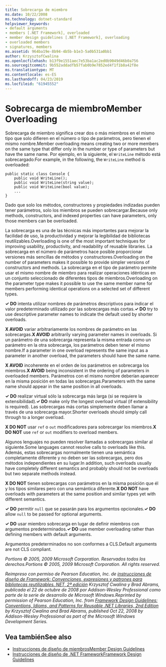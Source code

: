 ```yaml
---
title: Sobrecarga de miembro
ms.date: 10/22/2008
ms.technology: dotnet-standard
helpviewer_keywords:
- default arguments
- members [.NET Framework], overloaded
- member design guidelines [.NET Framework], overloading
- overloaded members
- signatures, members
ms.assetid: 964ba19e-8b94-4b5b-b1e3-5a0b531a0bb1
author: KrzysztofCwalina
ms.openlocfilehash: b13f9e1551aec7e53ba1ac2ed0b9049d46b0a756
ms.sourcegitcommit: 9b552addadfb57fab0b9e7852ed4f1f1b8a42f8e
ms.translationtype: MT
ms.contentlocale: es-ES
ms.lasthandoff: 04/23/2019
ms.locfileid: "61945552"
---
```

# <a name="member-overloading"></a><span data-ttu-id="b2233-102">Sobrecarga de miembro</span><span class="sxs-lookup"><span data-stu-id="b2233-102">Member Overloading</span></span>
<span data-ttu-id="b2233-103">Sobrecarga de miembro significa crear dos o más miembros en el mismo tipo que solo difieren en el número o tipo de parámetros, pero tienen el mismo nombre.</span><span class="sxs-lookup"><span data-stu-id="b2233-103">Member overloading means creating two or more members on the same type that differ only in the number or type of parameters but have the same name.</span></span> <span data-ttu-id="b2233-104">Por ejemplo, en la siguiente, el `WriteLine` método está sobrecargado:</span><span class="sxs-lookup"><span data-stu-id="b2233-104">For example, in the following, the `WriteLine` method is overloaded:</span></span>  
  
```  
public static class Console {  
    public void WriteLine();  
    public void WriteLine(string value);  
    public void WriteLine(bool value);  
    ...  
}  
```  
  
 <span data-ttu-id="b2233-105">Dado que solo los métodos, constructores y propiedades indizadas pueden tener parámetros, solo los miembros se pueden sobrecargar.</span><span class="sxs-lookup"><span data-stu-id="b2233-105">Because only methods, constructors, and indexed properties can have parameters, only those members can be overloaded.</span></span>  
  
 <span data-ttu-id="b2233-106">La sobrecarga es una de las técnicas más importantes para mejorar la facilidad de uso, la productividad y mejorar la legibilidad de bibliotecas reutilizables.</span><span class="sxs-lookup"><span data-stu-id="b2233-106">Overloading is one of the most important techniques for improving usability, productivity, and readability of reusable libraries.</span></span> <span data-ttu-id="b2233-107">La sobrecarga en el número de parámetros hace posible proporcionar versiones más sencillas de métodos y constructores.</span><span class="sxs-lookup"><span data-stu-id="b2233-107">Overloading on the number of parameters makes it possible to provide simpler versions of constructors and methods.</span></span> <span data-ttu-id="b2233-108">La sobrecarga en el tipo de parámetro permite usar el mismo nombre de miembro para realizar operaciones idénticas en un conjunto seleccionado de diferentes tipos de miembros.</span><span class="sxs-lookup"><span data-stu-id="b2233-108">Overloading on the parameter type makes it possible to use the same member name for members performing identical operations on a selected set of different types.</span></span>  
  
 <span data-ttu-id="b2233-109">**✓ DO** intenta utilizar nombres de parámetros descriptivos para indicar el valor predeterminado utilizado por las sobrecargas más cortas.</span><span class="sxs-lookup"><span data-stu-id="b2233-109">**✓ DO** try to use descriptive parameter names to indicate the default used by shorter overloads.</span></span>  
  
 <span data-ttu-id="b2233-110">**X AVOID** variar arbitrariamente los nombres de parámetro en las sobrecargas.</span><span class="sxs-lookup"><span data-stu-id="b2233-110">**X AVOID** arbitrarily varying parameter names in overloads.</span></span> <span data-ttu-id="b2233-111">Si un parámetro de una sobrecarga representa la misma entrada como un parámetro en la otra sobrecarga, los parámetros deben tener el mismo nombre.</span><span class="sxs-lookup"><span data-stu-id="b2233-111">If a parameter in one overload represents the same input as a parameter in another overload, the parameters should have the same name.</span></span>  
  
 <span data-ttu-id="b2233-112">**X AVOID** incoherente en el orden de los parámetros en sobrecarga los miembros.</span><span class="sxs-lookup"><span data-stu-id="b2233-112">**X AVOID** being inconsistent in the ordering of parameters in overloaded members.</span></span> <span data-ttu-id="b2233-113">Parámetros con el mismo nombre deberían aparecer en la misma posición en todas las sobrecargas.</span><span class="sxs-lookup"><span data-stu-id="b2233-113">Parameters with the same name should appear in the same position in all overloads.</span></span>  
  
 <span data-ttu-id="b2233-114">**✓ DO** realizar virtual sólo la sobrecarga más larga (si se requiere la extensibilidad).</span><span class="sxs-lookup"><span data-stu-id="b2233-114">**✓ DO** make only the longest overload virtual (if extensibility is required).</span></span> <span data-ttu-id="b2233-115">Las sobrecargas más cortas simplemente deben llamar a través de una sobrecarga mayor.</span><span class="sxs-lookup"><span data-stu-id="b2233-115">Shorter overloads should simply call through to a longer overload.</span></span>  
  
 <span data-ttu-id="b2233-116">**X DO NOT** usar `ref` o `out` modificadores para sobrecargar los miembros.</span><span class="sxs-lookup"><span data-stu-id="b2233-116">**X DO NOT** use `ref` or `out` modifiers to overload members.</span></span>  
  
 <span data-ttu-id="b2233-117">Algunos lenguajes no pueden resolver llamadas a sobrecargas similar al siguiente.</span><span class="sxs-lookup"><span data-stu-id="b2233-117">Some languages cannot resolve calls to overloads like this.</span></span> <span data-ttu-id="b2233-118">Además, estas sobrecargas normalmente tienen una semántica completamente diferente y no deben ser las sobrecargas, pero dos métodos independientes en su lugar.</span><span class="sxs-lookup"><span data-stu-id="b2233-118">In addition, such overloads usually have completely different semantics and probably should not be overloads but two separate methods instead.</span></span>  
  
 <span data-ttu-id="b2233-119">**X DO NOT** tienen sobrecargas con parámetros en la misma posición que él y los tipos similares pero con una semántica diferente.</span><span class="sxs-lookup"><span data-stu-id="b2233-119">**X DO NOT** have overloads with parameters at the same position and similar types yet with different semantics.</span></span>  
  
 <span data-ttu-id="b2233-120">**✓ DO** permitir `null` que se pasarán para los argumentos opcionales.</span><span class="sxs-lookup"><span data-stu-id="b2233-120">**✓ DO**  allow `null` to be passed for optional arguments.</span></span>  
  
 <span data-ttu-id="b2233-121">**✓ DO** usar miembro sobrecarga en lugar de definir miembros con argumentos predeterminados.</span><span class="sxs-lookup"><span data-stu-id="b2233-121">**✓ DO** use member overloading rather than defining members with default arguments.</span></span>  
  
 <span data-ttu-id="b2233-122">Argumentos predeterminados no son conformes a CLS.</span><span class="sxs-lookup"><span data-stu-id="b2233-122">Default arguments are not CLS compliant.</span></span>  
  
 <span data-ttu-id="b2233-123">*Portions © 2005, 2009 Microsoft Corporation. Reservados todos los derechos.*</span><span class="sxs-lookup"><span data-stu-id="b2233-123">*Portions © 2005, 2009 Microsoft Corporation. All rights reserved.*</span></span>  
  
 <span data-ttu-id="b2233-124">*Reimpreso con permiso de Pearson Education, Inc. de [instrucciones de diseño de Framework: Convenciones, expresiones y patrones para bibliotecas reutilizables. NET, 2ª edición](https://www.informit.com/store/framework-design-guidelines-conventions-idioms-and-9780321545619) Krzysztof Cwalina y Brad Abrams, publicada el 22 de octubre de 2008 por Addison-Wesley Professional como parte de la serie de desarrollo de Microsoft Windows.*</span><span class="sxs-lookup"><span data-stu-id="b2233-124">*Reprinted by permission of Pearson Education, Inc. from [Framework Design Guidelines: Conventions, Idioms, and Patterns for Reusable .NET Libraries, 2nd Edition](https://www.informit.com/store/framework-design-guidelines-conventions-idioms-and-9780321545619) by Krzysztof Cwalina and Brad Abrams, published Oct 22, 2008 by Addison-Wesley Professional as part of the Microsoft Windows Development Series.*</span></span>  
  
## <a name="see-also"></a><span data-ttu-id="b2233-125">Vea también</span><span class="sxs-lookup"><span data-stu-id="b2233-125">See also</span></span>

- [<span data-ttu-id="b2233-126">Instrucciones de diseño de miembros</span><span class="sxs-lookup"><span data-stu-id="b2233-126">Member Design Guidelines</span></span>](../../../docs/standard/design-guidelines/member.md)
- [<span data-ttu-id="b2233-127">Instrucciones de diseño de .NET Framework</span><span class="sxs-lookup"><span data-stu-id="b2233-127">Framework Design Guidelines</span></span>](../../../docs/standard/design-guidelines/index.md)
